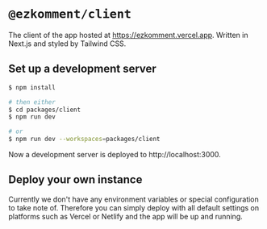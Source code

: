 # `@ezkomment/client`

The client of the app hosted at https://ezkomment.vercel.app. Written in Next.js and styled by
Tailwind CSS.

## Set up a development server

```sh
$ npm install

# then either
$ cd packages/client
$ npm run dev

# or
$ npm run dev --workspaces=packages/client
```

Now a development server is deployed to http://localhost:3000.

## Deploy your own instance

Currently we don't have any environment variables or special configuration to take note of.
Therefore you can simply deploy with all default settings on platforms such as Vercel or Netlify
and the app will be up and running.
